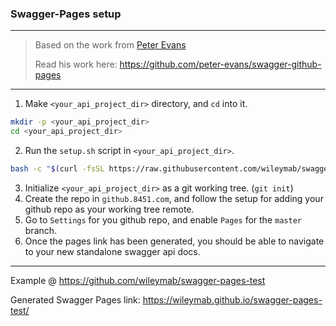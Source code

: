 
### Swagger-Pages setup
---
> 
> Based on the work from [Peter Evans](https://github.com/peter-evans)
>
> Read his work here: https://github.com/peter-evans/swagger-github-pages 
>
---

1. Make `<your_api_project_dir>` directory, and `cd` into it.

```bash
mkdir -p <your_api_project_dir>
cd <your_api_project_dir>
```

2. Run the `setup.sh` script in `<your_api_project_dir>`.

```bash
bash -c "$(curl -fsSL https://raw.githubusercontent.com/wileymab/swagger-pages/master/setup.sh)"
```

3. Initialize `<your_api_project_dir>` as a git working tree. (`git init`)
4. Create the repo in `github.8451.com`, and follow the setup for adding your github repo as your working tree remote.
5. Go to `Settings` for you github repo, and enable `Pages` for the `master` branch.
6. Once the pages link has been generated, you should be able to navigate to your new standalone swagger api docs.


---

Example @ https://github.com/wileymab/swagger-pages-test

Generated Swagger Pages link: https://wileymab.github.io/swagger-pages-test/
